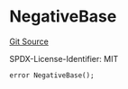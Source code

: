 # NegativeBase
[Git Source](https://github.com/aragon/ve-governance/blob/d1db1e959d76056114cf52b0b8a3ff8311778151/src/libs/SignedFixedPointMathLib.sol)

SPDX-License-Identifier: MIT


```solidity
error NegativeBase();
```

